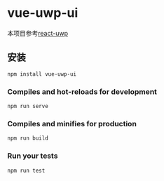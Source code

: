 # vue-uwp-ui
本项目参考[react-uwp](https://github.com/myxvisual/react-uwp)
## 安装
```
npm install vue-uwp-ui
```

### Compiles and hot-reloads for development
```
npm run serve
```

### Compiles and minifies for production
```
npm run build
```

### Run your tests
```
npm run test
```
